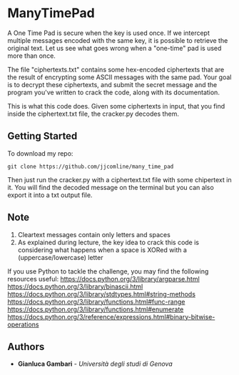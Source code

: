 # ManyTimePad

A One Time Pad is secure when the key is used once. If we intercept multiple messages encoded with the same key, it is possible to retrieve the original text.
Let us see what goes wrong when a "one-time" pad is used more than once.

The file "ciphertexts.txt" contains some hex-encoded ciphertexts that are the result of encrypting some ASCII messages with the same pad.
Your goal is to decrypt these ciphertexts, and submit the secret message and the program you've written to crack the code, along with its documentation.

This is what this code does. Given some ciphertexts in input, that you find inside the ciphertext.txt file, the cracker.py decodes them.

## Getting Started

To download my repo:

```
git clone https://github.com/jjcomline/many_time_pad
```

Then just run the cracker.py with a ciphertext.txt file with some chipertext in it. You will find the decoded message on the terminal but you can also export it into a txt output file.

## Note

1) Cleartext messages contain only letters and spaces
2) As explained during lecture, the key idea to crack this code is considering what happens when a space is XORed with a (uppercase/lowercase) letter

If you use Python to tackle the challenge, you may find the following resources useful:
https://docs.python.org/3/library/argparse.html
https://docs.python.org/3/library/binascii.html
https://docs.python.org/3/library/stdtypes.html#string-methods
https://docs.python.org/3/library/functions.html#func-range
https://docs.python.org/3/library/functions.html#enumerate
https://docs.python.org/3/reference/expressions.html#binary-bitwise-operations

## Authors

* **Gianluca Gambari** - *Università degli studi di Genova*

